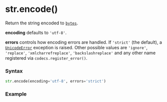 # str.encode()

Return the string encoded to [`bytes`](/built-in-types/bytes/).

**encoding** defaults to `'utf-8'`.

**errors** controls how encoding errors are handled. If `'strict'` (the default), a [`UnicodeError`](/exceptions/UnicodeError.md) exception is raised. Other possible values are `'ignore'`, `'replace'`, `'xmlcharrefreplace'`, `'backslashreplace'` and any other name registered via `codecs.register_error()`.

### Syntax

```python
str.encode(encoding='utf-8', errors='strict')
```

### Example

```python
```